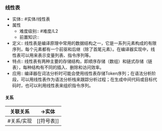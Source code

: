 ###  线性表 
- 实体:: #实体/线性表 
- 属性
	- 难度级别:: #难度/L2 
	- 前置知识::
- 定义::  线性表是编译原理中常用的数据结构之一，它是一系列元素构成的有限序列，每个元素都有一个前驱和后继（除了首尾元素）。在编译器实现中，线性表可以用来表示变量列表、指令序列等。
- 特点:: 线性表有两种主要的存储结构，即顺序存储（数组）和链式存储（链表），每种结构有不同的插入、删除和访问效率。
- 应用:: 编译器在词法分析时可能会使用线性表存储Token序列；在语法分析阶段，可以用线性表作为语法分析栈来跟踪分析过程；在生成中间代码或目标代码时，也可以利用线性表来组织指令序列。
#### 关系
| 关联关系 | ->实体 |
| ---- | ---- |
| #关系/实现 | [[符号表]] |